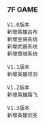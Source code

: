 ### 7F GAME
```
V1.0版本
新增英雄吕布
新增坐骑系统
新增武器系统
新增商城系统
```
```
V1.1版本
新增英雄项羽
```
```
V1.2版本
新增英雄路飞
```
```
V1.3版本
新增英雄剑圣
```
